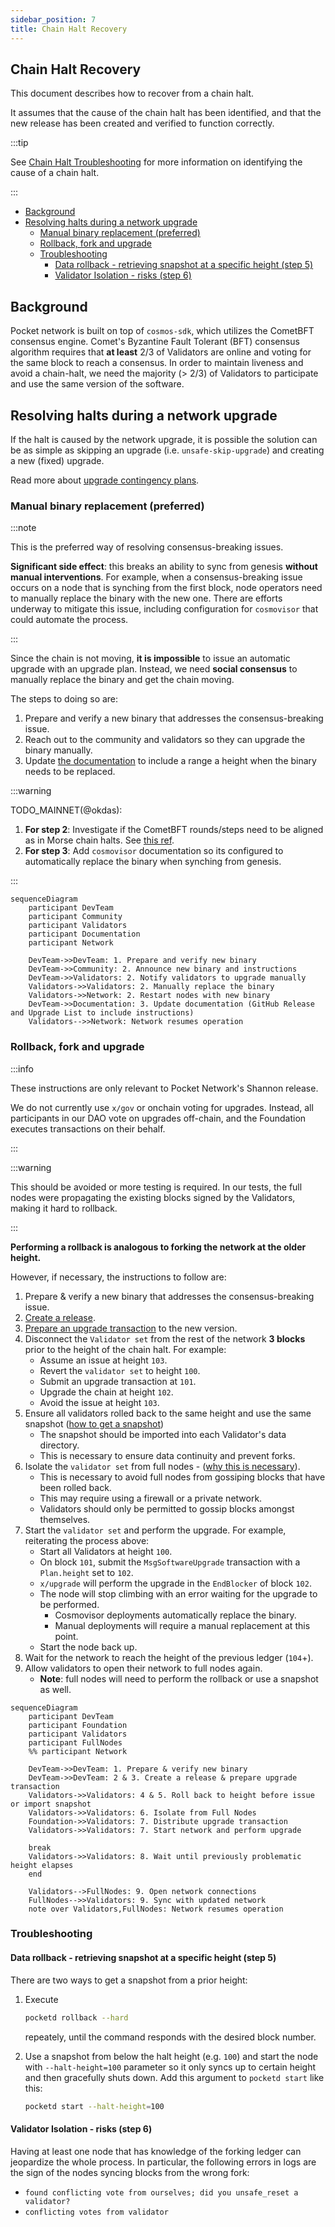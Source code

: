 ```yaml
---
sidebar_position: 7
title: Chain Halt Recovery
---
```


## Chain Halt Recovery <!-- omit in toc -->

This document describes how to recover from a chain halt.

It assumes that the cause of the chain halt has been identified, and that the
new release has been created and verified to function correctly.

:::tip

See [Chain Halt Troubleshooting](chain_halt_troubleshooting.md) for more information on identifying the cause of a chain halt.

:::

- [Background](#background)
- [Resolving halts during a network upgrade](#resolving-halts-during-a-network-upgrade)
  - [Manual binary replacement (preferred)](#manual-binary-replacement-preferred)
  - [Rollback, fork and upgrade](#rollback-fork-and-upgrade)
  - [Troubleshooting](#troubleshooting)
    - [Data rollback - retrieving snapshot at a specific height (step 5)](#data-rollback---retrieving-snapshot-at-a-specific-height-step-5)
    - [Validator Isolation - risks (step 6)](#validator-isolation---risks-step-6)

## Background

Pocket network is built on top of `cosmos-sdk`, which utilizes the CometBFT consensus engine.
Comet's Byzantine Fault Tolerant (BFT) consensus algorithm requires that **at least** 2/3 of Validators
are online and voting for the same block to reach a consensus. In order to maintain liveness
and avoid a chain-halt, we need the majority (> 2/3) of Validators to participate
and use the same version of the software.

## Resolving halts during a network upgrade

If the halt is caused by the network upgrade, it is possible the solution can be as simple as
skipping an upgrade (i.e. `unsafe-skip-upgrade`) and creating a new (fixed) upgrade.

Read more about [upgrade contingency plans](contigency_plans.md).

### Manual binary replacement (preferred)

:::note

This is the preferred way of resolving consensus-breaking issues.

**Significant side effect**: this breaks an ability to sync from genesis **without manual interventions**.
For example, when a consensus-breaking issue occurs on a node that is synching from the first block, node operators need
to manually replace the binary with the new one. There are efforts underway to mitigate this issue, including
configuration for `cosmovisor` that could automate the process.

<!-- TODO_MAINNET(@okdas): Add links to Cosmovisor documentation on how the new UX can be used to automate syncing from genesis without human input. -->

:::

Since the chain is not moving, **it is impossible** to issue an automatic upgrade with an upgrade plan. Instead,
we need **social consensus** to manually replace the binary and get the chain moving.

The steps to doing so are:

1. Prepare and verify a new binary that addresses the consensus-breaking issue.
2. Reach out to the community and validators so they can upgrade the binary manually.
3. Update [the documentation](upgrade_list.md) to include a range a height when the binary needs
   to be replaced.

:::warning

TODO_MAINNET(@okdas):

1. **For step 2**: Investigate if the CometBFT rounds/steps need to be aligned as in Morse chain halts. See [this ref](https://docs.cometbft.com/v1.0/spec/consensus/consensus).
2. **For step 3**: Add `cosmovisor` documentation so its configured to automatically replace the binary when synching from genesis.

:::

```mermaid
sequenceDiagram
    participant DevTeam
    participant Community
    participant Validators
    participant Documentation
    participant Network

    DevTeam->>DevTeam: 1. Prepare and verify new binary
    DevTeam->>Community: 2. Announce new binary and instructions
    DevTeam->>Validators: 2. Notify validators to upgrade manually
    Validators->>Validators: 2. Manually replace the binary
    Validators->>Network: 2. Restart nodes with new binary
    DevTeam->>Documentation: 3. Update documentation (GitHub Release and Upgrade List to include instructions)
    Validators-->>Network: Network resumes operation

```

### Rollback, fork and upgrade

:::info

These instructions are only relevant to Pocket Network's Shannon release.

We do not currently use `x/gov` or onchain voting for upgrades.
Instead, all participants in our DAO vote on upgrades off-chain, and the Foundation
executes transactions on their behalf.

:::

:::warning

This should be avoided or more testing is required. In our tests, the full nodes were
propagating the existing blocks signed by the Validators, making it hard to rollback.

:::

**Performing a rollback is analogous to forking the network at the older height.**

However, if necessary, the instructions to follow are:

1. Prepare & verify a new binary that addresses the consensus-breaking issue.
2. [Create a release](release_process.md).
3. [Prepare an upgrade transaction](upgrade_procedure.md#writing-an-upgrade-transaction) to the new version.
4. Disconnect the `Validator set` from the rest of the network **3 blocks** prior to the height of the chain halt. For example:
   - Assume an issue at height `103`.
   - Revert the `validator set` to height `100`.
   - Submit an upgrade transaction at `101`.
   - Upgrade the chain at height `102`.
   - Avoid the issue at height `103`.
5. Ensure all validators rolled back to the same height and use the same snapshot ([how to get a snapshot](#data-rollback---retrieving-snapshot-at-a-specific-height-step-5))
   - The snapshot should be imported into each Validator's data directory.
   - This is necessary to ensure data continuity and prevent forks.
6. Isolate the `validator set` from full nodes - ([why this is necessary](#validator-isolation---risks-step-6)).
   - This is necessary to avoid full nodes from gossiping blocks that have been rolled back.
   - This may require using a firewall or a private network.
   - Validators should only be permitted to gossip blocks amongst themselves.
7. Start the `validator set` and perform the upgrade. For example, reiterating the process above:
   - Start all Validators at height `100`.
   - On block `101`, submit the `MsgSoftwareUpgrade` transaction with a `Plan.height` set to `102`.
   - `x/upgrade` will perform the upgrade in the `EndBlocker` of block `102`.
   - The node will stop climbing with an error waiting for the upgrade to be performed.
     - Cosmovisor deployments automatically replace the binary.
     - Manual deployments will require a manual replacement at this point.
   - Start the node back up.
8. Wait for the network to reach the height of the previous ledger (`104`+).
9. Allow validators to open their network to full nodes again.
   - **Note**: full nodes will need to perform the rollback or use a snapshot as well.

```mermaid
sequenceDiagram
    participant DevTeam
    participant Foundation
    participant Validators
    participant FullNodes
    %% participant Network

    DevTeam->>DevTeam: 1. Prepare & verify new binary
    DevTeam->>DevTeam: 2 & 3. Create a release & prepare upgrade transaction
    Validators->>Validators: 4 & 5. Roll back to height before issue or import snapshot
    Validators->>Validators: 6. Isolate from Full Nodes
    Foundation->>Validators: 7. Distribute upgrade transaction
    Validators->>Validators: 7. Start network and perform upgrade

    break
    Validators->>Validators: 8. Wait until previously problematic height elapses
    end

    Validators-->FullNodes: 9. Open network connections
    FullNodes-->>Validators: 9. Sync with updated network
    note over Validators,FullNodes: Network resumes operation
```

### Troubleshooting

#### Data rollback - retrieving snapshot at a specific height (step 5)

There are two ways to get a snapshot from a prior height:

1. Execute

   ```bash
   pocketd rollback --hard
   ```

   repeately, until the command responds with the desired block number.

2. Use a snapshot from below the halt height (e.g. `100`) and start the node with `--halt-height=100` parameter so it only syncs up to certain height and then
   gracefully shuts down. Add this argument to `pocketd start` like this:

   ```bash
   pocketd start --halt-height=100
   ```

#### Validator Isolation - risks (step 6)

Having at least one node that has knowledge of the forking ledger can jeopardize the whole process. In particular, the
following errors in logs are the sign of the nodes syncing blocks from the wrong fork:

- `found conflicting vote from ourselves; did you unsafe_reset a validator?`
- `conflicting votes from validator`
